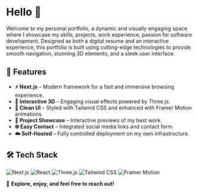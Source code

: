 
#  Hello 👋
Welcome to my personal portfolio, a dynamic and visually engaging space where I showcase my skills, projects, work experience, passion for software development. Designed as both a digital resume and an interactive experience, this portfolio is built using cutting-edge technologies to provide smooth navigation, stunning 3D elements, and a sleek user interface.

## 🚀 Features

- **⚡ Next.js** – Modern framework for a fast and immersive browsing experience.
- **🎨 Interactive 3D** – Engaging visual effects powered by Three.js.
- **💎 Clean UI** – Styled with Tailwind CSS and enhanced with Framer Motion animations.
- **📂 Project Showcase** – Interactive previews of my best work.
- **🌐 Easy Contact** – Integrated social media links and contact form.
- **☁️ Self-Hosted** – Fully controlled deployment on my own infrastructure.

## 🛠 Tech Stack

![Next.js](https://img.shields.io/badge/Next.js-black?style=for-the-badge&logo=next.js&logoColor=white)
![React](https://img.shields.io/badge/React-gray?style=for-the-badge&logo=react&logoColor=61DAFB)
![Three.js](https://img.shields.io/badge/Three.js-000000?style=for-the-badge&logo=three.js&logoColor=white)
![Tailwind CSS](https://img.shields.io/badge/Tailwind%20CSS-0F172A?style=for-the-badge&logo=tailwind-css&logoColor=white)
![Framer Motion](https://img.shields.io/badge/Framer%20Motion-0055FF?style=for-the-badge&logo=framer&logoColor=white)


🚀 **Explore, enjoy, and feel free to reach out!**
